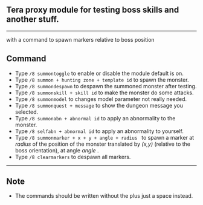 ## Tera proxy module for testing boss skills and another stuff.
---
with a command to spawn markers relative to boss position
## Command
- Type `/8 summontoggle` to enable or disable the module default is on.
- Type `/8 summon + hunting zone + template id` to spawn the monster.
- Type `/8 summondespawn` to despawn the summoned monster after testing.
- Type `/8 summonskill + skill id` to make the monster do some attacks.
- Type `/8 summonmodel` to changes model parameter not really needed.
- Type `/8 summonquest + message` to show the dungeon message you selected.
- Type `/8 summonabn + abnormal id` to apply an abnormality to the monster.
- Type `/8 selfabn + abnormal id` to apply an abnormality to yourself.
- Type `/8 summonmarker + x + y + angle + radius ` to spawn a marker at *radius* of the position of the monster translated by *(x,y)* (relative to the boss orientation), at angle *angle* .
- Type `/8 clearmarkers` to despawn all markers.

---

## Note
- The commands should be written without the plus just a space instead.
